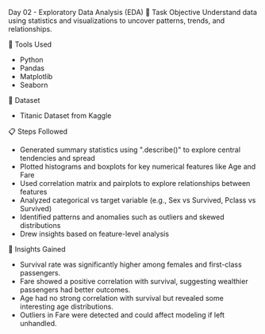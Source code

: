 Day 02 - Exploratory Data Analysis (EDA)
📌 Task Objective Understand data using statistics and visualizations to uncover patterns, trends, and relationships.

🧰 Tools Used
- Python
- Pandas
- Matplotlib
- Seaborn

📂 Dataset
- Titanic Dataset from Kaggle

📋 Steps Followed
- Generated summary statistics using ".describe()" to explore central tendencies and spread
- Plotted histograms and boxplots for key numerical features like Age and Fare
- Used correlation matrix and pairplots to explore relationships between features
- Analyzed categorical vs target variable (e.g., Sex vs Survived, Pclass vs Survived)
- Identified patterns and anomalies such as outliers and skewed distributions
- Drew insights based on feature-level analysis

🧠 Insights Gained
- Survival rate was significantly higher among females and first-class passengers.
- Fare showed a positive correlation with survival, suggesting wealthier passengers had better outcomes.
- Age had no strong correlation with survival but revealed some interesting age distributions.
- Outliers in Fare were detected and could affect modeling if left unhandled.
